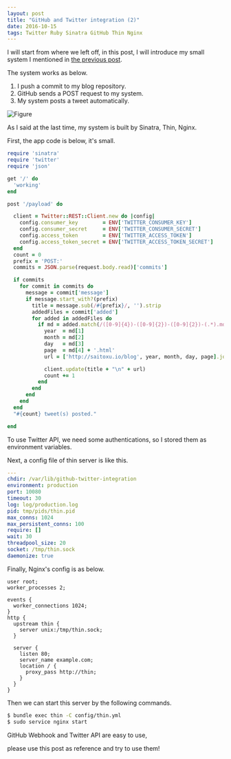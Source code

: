 ```yaml
---
layout: post
title: "GitHub and Twitter integration (2)"
date: 2016-10-15
tags: Twitter Ruby Sinatra GitHub Thin Nginx
---
```

I will start from where we left off, in this post,
I will introduce my small system I mentioned in [the previous post](http://saitoxu.io/blog/2016/10/12/github-twitter-integration.html).

The system works as below.

1. I push a commit to my blog repository.
2. GitHub sends a POST request to my system.
3. My system posts a tweet automatically.

![Figure]({{site.baseurl}}/images/2016-10-15-figure.png)

As I said at the last time, my system is built by Sinatra, Thin, Nginx.

First, the app code is below, it's small.

```rb
require 'sinatra'
require 'twitter'
require 'json'

get '/' do
  'working'
end

post '/payload' do

  client = Twitter::REST::Client.new do |config|
    config.consumer_key        = ENV['TWITTER_CONSUMER_KEY']
    config.consumer_secret     = ENV['TWITTER_CONSUMER_SECRET']
    config.access_token        = ENV['TWITTER_ACCESS_TOKEN']
    config.access_token_secret = ENV['TWITTER_ACCESS_TOKEN_SECRET']
  end
  count = 0
  prefix = 'POST:'
  commits = JSON.parse(request.body.read)['commits']

  if commits
    for commit in commits do
      message = commit['message']
      if message.start_with?(prefix)
        title = message.sub(/#{prefix}/, '').strip
        addedFiles = commit['added']
        for added in addedFiles do
          if md = added.match(/([0-9]{4})-([0-9]{2})-([0-9]{2})-(.*).md/)
            year  = md[1]
            month = md[2]
            day   = md[3]
            page  = md[4] + '.html'
            url = ['http://saitoxu.io/blog', year, month, day, page].join('/')

            client.update(title + "\n" + url)
            count += 1
          end
        end
      end
    end
  end
  "#{count} tweet(s) posted."

end
```

To use Twitter API, we need some authentications,
so I stored them as environment variables.

Next, a config file of thin server is like this.

```yml
---
chdir: /var/lib/github-twitter-integration
environment: production
port: 10080
timeout: 30
log: log/production.log
pid: tmp/pids/thin.pid
max_conns: 1024
max_persistent_conns: 100
require: []
wait: 30
threadpool_size: 20
socket: /tmp/thin.sock
daemonize: true
```

Finally, Nginx's config is as below.

```nginx
user root;
worker_processes 2;

events {
  worker_connections 1024;
}
http {
  upstream thin {
    server unix:/tmp/thin.sock;
  }

  server {
    listen 80;
    server_name example.com;
    location / {
      proxy_pass http://thin;
    }
  }
}
```

Then we can start this server by the following commands.

```sh
$ bundle exec thin -C config/thin.yml
$ sudo service nginx start
```

GitHub Webhook and Twitter API are easy to use,

please use this post as reference and try to use them!
